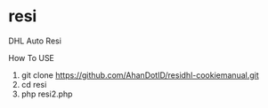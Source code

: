 # resi
DHL Auto Resi

How To USE
1. git clone https://github.com/AhanDotID/residhl-cookiemanual.git
2. cd resi
3. php resi2.php
